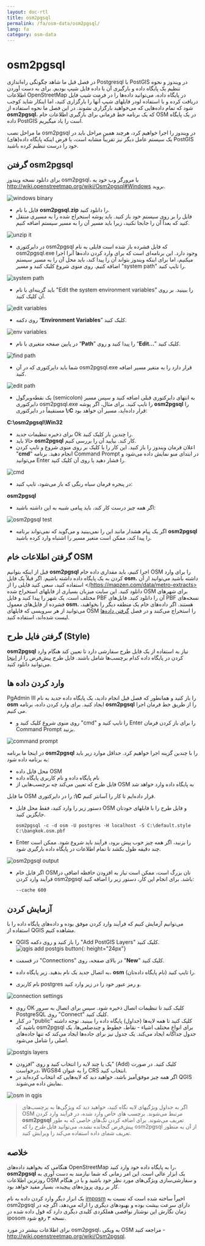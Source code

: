 ```yaml
---
layout: doc-rtl
title: osm2pgsql
permalink: /fa/osm-data/osm2pgsql/
lang: fa
category: osm-data
---
```


osm2pgsql
==========


در فصل قبل ما شاهد چگونگی راه‌اندازی Postgresql با PostGIS در ویندوز و نحوه تنظیم یک پایگاه داده و بارگیری آن با داده فایل شیپ بودیم. برای به دست آوردن اطلاعات OpenStreetMap در پایگاه داده، می‌توانید داده‌ها را در فرمت شیپ فایل دریافت کرده و با استفاده لودر فایلهای شیپ آنها را بارگزاری کنید، اما اینکار شاید کوجب شود که تمام داده‌هایی که می‌خواهید بارگزاری نشوند. در این فصل ما نحوه استفاده از **osm2pgsql**، که یک برنامه خط فرمانی برای بارگیری اطلاعات خام OSM در یک پایگاه داده PostGIS است را یاد میگیریم.  

ما مراحل نصب osm2pgsql در ویندوز را اجرا خواهیم کرد، هرچند همین مراحل باید در یک سیستم عامل دیگر نیز تقریباً مشابه است، با فرض اینکه پایگاه داده(های) PostGIS خود را درست تنظیم کرده باشید.  

گرفتن osm2pgsql
-------------

برای دانلود نسخه ویندوز osm2pgsql، با مرورگر وب خود به <http://wiki.openstreetmap.org/wiki/Osm2pgsql#Windows> بروید.  

![windows binary][]

- فایل با نام **osm2pgsql.zip** را دانلود کنید.  
- فایل را بر روی سیستم خود باز کنید. باید پوشه استخراج شده را به مسیری منتقل کنید که بعداً آن را جابجا نکنید، زیرا باید مسیر آن را به مسیر سیستم اضافه کنیم.  

![unzip it][]

- در دایرکتوری osm2pgsql که فایل فشرده باز شده است فایلی به نام osm2pgsql.exe وجود دارد. این برنامه‌ای است که برای وارد کردن داده‌ها آنرا اجرا میکنیم، اما برای اینکه ویندوز بتواند آن را پیدا کند، باید محل آن را به مسیر سیستم اضافه کنیم. روی منوی شروع کلیک کنید و مسیر "system path" را تایپ کنید.  

![system path][]

- باید گزینه‌ای با نام "Edit the system environment variables" را ببینید. بر روی آن کلیک کنید.  

![edit variables][]

- روی دکمه “**Environment Variables**” کلیک کنید.  

![env variables][]

- در پایین صفحه متغیری با نام “**Path**” را پیدا کنید و روی “**Edit...**” کلیک کنید.  

![find path][]

- شما باید دایرکتوری که در آن osm2pgsql.exe قرار دارد را به متغیر مسیر اضافه کنید.  

![edit path][]

- یک نقطه‌ویرگول (semicolon) به انتهای دایرکتوری قبلی اضافه کنید و سپس مسیر دایرکتوری osm2pgsql.exe را تایپ کنید. برای مثال، اگر پوشه **osm2pgsql** را مستقیماً در دایرکتوری **\\:C** قرار داده‌اید، مسیر آن خواهد بود:  
	
**C:\osm2pgsql\Win32**  

- برای ذخیره تنظیمات جدید Ok را چندین بار کلیک کنید.  
- حالا باید **osm2pgsql** کار کند. بیایید آن را بررسی کنیم.  
- اعلان فرمان ویندوز را باز کنید. این کار را با کلیک بر روی منوی شروع و تایپ کردن "**cmd**" انجام دهید. برنامه Command Prompt در ابتدای منو نمایش داده می‌شود و می‌توانید Enter را فشار دهید یا روی آن کلیک کنید.  

![cmd][]

- در پنجره فرمان سیاه رنگی که باز می‌شود، تایپ کنید:  

**osm2pgsql**

- اگر همه چیز درست کار کند، باید پیامی شبیه به این داشته باشید:  

![osm2pgsql test][]

- اگر یک پیام هشدار مانند این را نمی‌بینید و می‌گوید که نمی‌تواند برنامه **osm2pgsql** را پیدا کند، ممکن است متغیر مسیر را اشتباه وارد کرده باشید.  

گرفتن اطلاعات خام OSM
---------------------
قبل از اینکه بتوانیم **osm2pgsql** اجرا کنیم، باید مقداری داده خام OSM را برای وارد کردن به یک پایگاه داده داشته باشیم. اگر قبلاً یک فایل **osm.** داشته باشید می‌توانید از آن استفاده کنید، سعی کنید فایلی را از </https://mapzen.com/data/metro-extracts> دانلود کنید. این سایت میزبان بسیاری از فایلهای استخراج شده OSM برای شهرهای مختلف است. یک شهر را پیدا کنید و فایل PBF آن را دانلود کنید. فایل‌های PBF نسخه‌های فشرده از فایل‌های معمول **osm.** هستند. اگر داده‌های خام یک منطقه دیگر را بخواهید، می‌توانید از هر سرویسی که فایلهای OSM را استخراج می‌کنند و در فصل [گرفتن داده‌ها](fa/osm-data/get-data) لیست شده‌اند، استفاده کنید.  

گرفتن فایل طرح (Style)
------------------
**osm2pgsql** نیاز به استفاده از یک فایل طرح سفارشی دارد تا تعیین کند هنگام وارد کردن در پایگاه داده کدام برچسب‌ها شامل باشند. فایل طرح پیش‌فرض را از [اینجا](/files/default.style) می‌توانید دانلود کنید.  

وارد کردن داده ها
-------------------
PgAdmin III را باز کنید و همانطور که فصل قبل انجام دادید، یک پایگاه داده جدید به نام **osm** ایجاد کنید. برای وارد کردن داده، برنامه **osm2pgsql** را از طریق خط فرمان اجرا می کنیم. 

- روی منوی شروع کلیک کنید و "cmd" را تایپ کنید و Enter را برای باز کردن فرمان Command Prompt بزنید.  

![command prompt][]

در اینجا ما برنامه **osm2pgsql** را با چندین گزینه اجرا خواهیم کرد. حداقل موارد زیر باید به برنامه داده شود:  

- محل فایل داده OSM  
- نام پایگاه داده و نام کاربری پایگاه داده  
- فایل طرح که تعیین می‌کند چه برچسب‌هایی از OSM به پایگاه داده وارد خواهد شد  

ما فایل OSM را در دایرکتوری **:\\C** قرار داده‌ایم تا کار را آسانتر کنیم.  

- دستور زیر را وارد کنید، فقط محل فایل OSM و فایل طرح را با فایلهای خودتان جایگزین کنید.

      osm2pgsql -c -d osm -U postgres -H localhost -S C:\default.style C:\bangkok.osm.pbf  

- Enter را بزنید، اگر همه چیز خوب پیش برود، فرآیند باید شروع شود. ممکن است چند دقیقه طول بکشد تا تمام اطلاعات در پایگاه داده بارگیری شود.  

![osm2pgsql output][]

- اگر فایل خام OSMتان بزرگ است، ممکن است نیاز به افزودن حافظه اضافی در فرآیند وارد کردن osm2pgsql باشد. برای انجام این کار، دستور زیر را اضافه کنید:  

      --cache 600

آزمایش کردن
-----------

می‌توانیم آزمایش کنیم که فرآیند وارد کردن موفق بوده و داده‌های پایگاه داده را با استفاده از QGIS مشاهده کنیم.  

- QGIS را باز کنید و روی دکمه "Add PostGIS Layers" کلیک کنید. ![qgis add postgis button][]{: height="24px"}

- در قسمت "Connections" در بالای صفحه، روی "**New**" کلیک کنید.  
- به اتصال جدید یک نام بدهید. زیر پایگاه داده، **osm** (نام پایگاه داده‌تان) را تایپ کنید.  
- نام کاربری postgres و رمز عبور خود را در زیر وارد کنید.  

![connection settings][]

- روی OK کلیک کنید تا تنظیمات اتصال ذخیره شود. سپس برای اتصال به سرور PostgreSQL روی "Connect" کلیک کنید.  
- در کنار "public" کلیک کنید تا همه لایه‌ها (جداول) پایگاه داده را ببینید. توجه داشته باشید که osm2pgsql برای انواع مختلف اشیاء - نقاط، خطوط و چندضلعی‌ها، یک جدول جداگانه  ایجاد می‌کند. یک جدول نیز برای جاده‌ها ایجاد می‌کند که تنها جاده‌های اصلی را شامل می‌شود.  

![postgis layers][]

- یک یا چند لایه را انتخاب کنید و روی "افزودن" (Add) کلیک کنید. در صورت درخواست، WGS84 را به عنوان CRS انتخاب کنید.  
- اگر همه چیز موفق‌آمیز باشد، خواهید دید که لایه‌هایی که انتخاب کرده‌اید در QGIS نمایش داده می‌شوند.  

![osm in qgis][]

> اگر به جداول ویژگیهای لایه نگاه کنید، خواهید دید که ویژگی‌ها به برچسب‌های OSM مرتبط می‌شوند. برچسب های خاص وارد شده، در فرآیند وارد کردن **osm2pgsql** تعریف می‌شوند. برای اضافه کردن تگ‌های خاصی که به طور پیش‌فرض گنجانده نشده، می‌توانید فایل *طرح* را که osm2pgsql از آن به منظور تعریف شمای داده استفاده می‌کند را ویرایش کنید.  


خلاصه
-------

هنگامی که بخواهید داده‌های OpenStreetMap را به پایگاه داده خود وارد کنید، **osm2pgsql** یک ابزار عالی است. این امر زمانی که شما نیازمند به دست آوری  به روزترین اطلاعات OSM و سفارشی‌سازی ویژگی‌های مورد نظر خود باشید و یا در هنگام کار بر روی پروژه‌های پیچیده، بسیار مفید خواهد بود.  

یک ابزار دیگر وارد کردن داده به نام [imposm](http://imposm.org/) اخیراً ساخته شده است که نسبت به osm2pgsql دارای سرعت بیشت بوده و بهبودهای دیگری را ارائه می‌دهد، اگر چه در زمان نگارش این نوشتار نواقصی هملکردی کلیدی دیگری دارد که قول داده شده در iposom نسخه ۳ رفع شود.  

برای اطلاعات بیشتر در مورد osm2pgsql، به ویکی OSM مراجعه کنید - <http://wiki.openstreetmap.org/wiki/Osm2pgsql>.  


[windows binary]: /images/osm-data/windows-binary.png
[unzip it]: /images/osm-data/unzip-it.png
[system path]: /images/osm-data/system-path.png
[edit variables]: /images/osm-data/edit-environment-variables.png
[env variables]: /images/osm-data/environment-variables.png
[find path]: /images/osm-data/find-path.png
[edit path]: /images/osm-data/edit-path-variable.png
[cmd]: /images/osm-data/cmd.png
[osm2pgsql test]: /images/osm-data/osm2pgsql-test.png
[command prompt]: /images/osm-data/command-prompt.png
[osm2pgsql output]: /images/osm-data/osm2pgsql-output.png
[qgis add postgis button]: /images/osm-data/add-postgis-button.png
[connection settings]: /images/osm-data/connection-settings.png
[postgis layers]: /images/osm-data/postgis-layers.png
[osm in qgis]: /images/osm-data/osm-in-qgis.png
